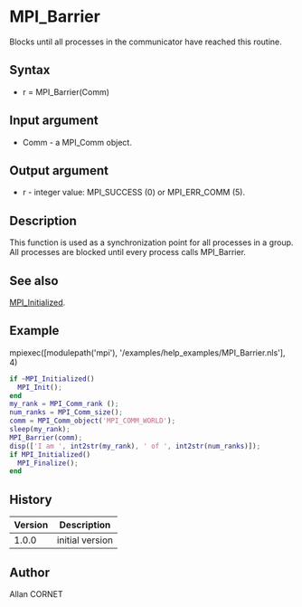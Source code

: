 

# MPI_Barrier

Blocks until all processes in the communicator have reached this routine.

## Syntax

- r = MPI_Barrier(Comm)

## Input argument

 - Comm - a MPI_Comm object.

## Output argument

 - r - integer value: MPI_SUCCESS (0) or MPI_ERR_COMM (5).

## Description


  <p>This function is used as a synchronization point for all processes in a group. All processes are blocked until every process calls MPI_Barrier.</p>


## See also

[MPI_Initialized](MPI_Initialized.md).
## Example

mpiexec([modulepath('mpi'), '/examples/help_examples/MPI_Barrier.nls'], 4)
```matlab
if ~MPI_Initialized()
  MPI_Init();
end
my_rank = MPI_Comm_rank ();
num_ranks = MPI_Comm_size();
comm = MPI_Comm_object('MPI_COMM_WORLD');
sleep(my_rank);
MPI_Barrier(comm);
disp(['I am ', int2str(my_rank), ' of ', int2str(num_ranks)]);
if MPI_Initialized()
  MPI_Finalize();
end
```

## History

|Version|Description|
|------|------|
|1.0.0|initial version|


## Author

Allan CORNET




